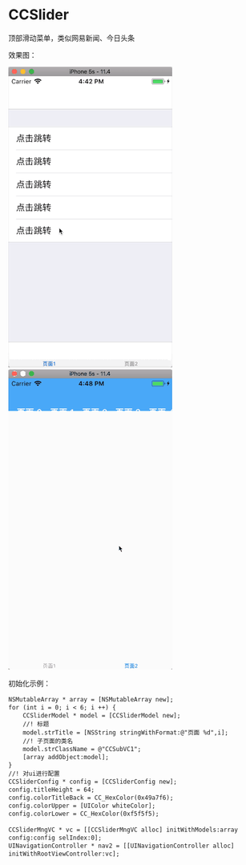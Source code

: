 # CCSlider
顶部滑动菜单，类似网易新闻、今日头条

效果图：

![image](https://github.com/cc5201991/CCSlider/blob/master/CCSlider1.gif)
![image](https://github.com/cc5201991/CCSlider/blob/master/CCSlider2.gif)


初始化示例：

    NSMutableArray * array = [NSMutableArray new];
    for (int i = 0; i < 6; i ++) {
        CCSliderModel * model = [CCSliderModel new];
        //! 标题
        model.strTitle = [NSString stringWithFormat:@"页面 %d",i];
        //! 子页面的类名
        model.strClassName = @"CCSubVC1";
        [array addObject:model];
    }
    //! 对ui进行配置
    CCSliderConfig * config = [CCSliderConfig new];
    config.titleHeight = 64;
    config.colorTitleBack = CC_HexColor(0x49a7f6);
    config.colorUpper = [UIColor whiteColor];
    config.colorLower = CC_HexColor(0xf5f5f5);
    
    CCSliderMngVC * vc = [[CCSliderMngVC alloc] initWithModels:array config:config selIndex:0];
    UINavigationController * nav2 = [[UINavigationController alloc] initWithRootViewController:vc];
